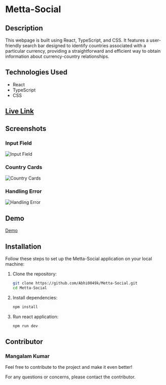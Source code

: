 # Metta-Social

## Description

This webpage is built using React, TypeScript, and CSS. It features a user-friendly search bar designed to identify countries associated with a particular currency, providing a straightforward and efficient way to obtain information about currency-country relationships.

## Technologies Used

- React
- TypeScript
- CSS

## [Live Link](https://whimsical-fairy-0ef51c.netlify.app/)

## Screenshots

### Input Field
![Input Field](https://github.com/Abhi0049k/Metta-Social/assets/112062354/ed37f421-a199-4b9e-9f3f-cc1b78e1ea85)

### Country Cards
![Country Cards](https://github.com/Abhi0049k/Metta-Social/assets/112062354/f8d82765-fe3f-4bb3-aaf7-3b7db1fb5a32)

### Handling Error
![Handling Error](https://github.com/Abhi0049k/Metta-Social/assets/112062354/1c7d9bd7-d840-42a6-9a95-36ace3d5e79a)

## Demo
[Demo](https://github.com/Abhi0049k/Metta-Social/assets/112062354/30e7731d-f441-477f-b38f-369189e67814)

## Installation

Follow these steps to set up the Metta-Social application on your local machine:

1. Clone the repository:
   ```bash
   git clone https://github.com/Abhi0049k/Metta-Social.git
   cd Metta-Social
   ```

2. Install dependencies:
   ```bash
   npm install
   ```

3. Run react application:
   ```bash
   npm run dev
   ```

## Contributor

### Mangalam Kumar

Feel free to contribute to the project and make it even better!

For any questions or concerns, please contact the contributor.
